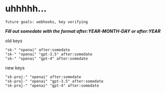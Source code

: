# uhhhhh...

`future goals: webhooks, key verifying`



***Fill out somedate with the format after:YEAR-MONTH-DAY or after:YEAR***

old keys
```
"sk-" "openai" after:somedate
"sk-" "openai" "gpt-3.5" after:somedate
"sk-" "openai" "gpt-4" after:somedate
```

new keys
```
"sk-proj-" "openai" after:somedate
"sk-proj-" "openai" "gpt-3.5" after:somedate
"sk-proj-" "openai" "gpt-4" after:somedate
```
